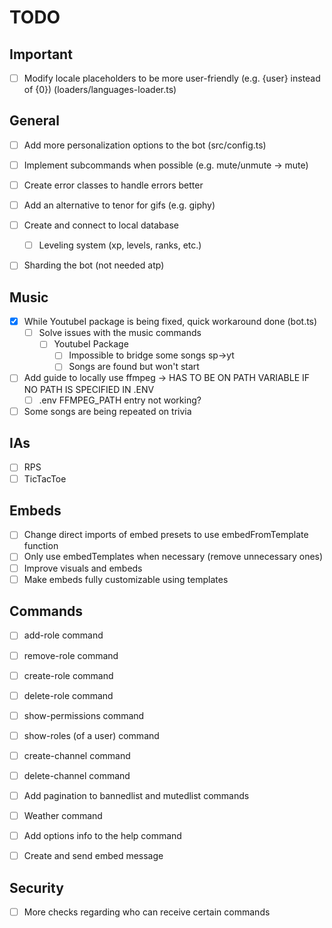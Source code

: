 # TODO

## Important

- [ ] Modify locale placeholders to be more user-friendly (e.g. {user} instead of {0}) (loaders/languages-loader.ts)

## General

- [ ] Add more personalization options to the bot (src/config.ts)

- [ ] Implement subcommands when possible (e.g. mute/unmute -> mute)

- [ ] Create error classes to handle errors better

- [ ] Add an alternative to tenor for gifs (e.g. giphy)

- [ ] Create and connect to local database
  - [ ] Leveling system (xp, levels, ranks, etc.)

- [ ] Sharding the bot (not needed atp)

## Music

- [x] While YoutubeI package is being fixed, quick workaround done (bot.ts)
  - [ ] Solve issues with the music commands
    - [ ] YoutubeI Package
      - [ ] Impossible to bridge some songs sp->yt
      - [ ] Songs are found but won't start

- [ ] Add guide to locally use ffmpeg -> HAS TO BE ON PATH VARIABLE IF NO PATH IS SPECIFIED IN .ENV
  - [ ] .env FFMPEG_PATH entry not working?

- [ ] Some songs are being repeated on trivia

## IAs

- [ ] RPS
- [ ] TicTacToe

## Embeds

- [ ] Change direct imports of embed presets to use embedFromTemplate function
- [ ] Only use embedTemplates when necessary (remove unnecessary ones)
- [ ] Improve visuals and embeds
- [ ] Make embeds fully customizable using templates

## Commands

- [ ] add-role command
- [ ] remove-role command
- [ ] create-role command
- [ ] delete-role command
- [ ] show-permissions command
- [ ] show-roles (of a user) command
- [ ] create-channel command
- [ ] delete-channel command

- [ ] Add pagination to bannedlist and mutedlist commands

- [ ] Weather command

- [ ] Add options info to the help command

- [ ] Create and send embed message

## Security

- [ ] More checks regarding who can receive certain commands
